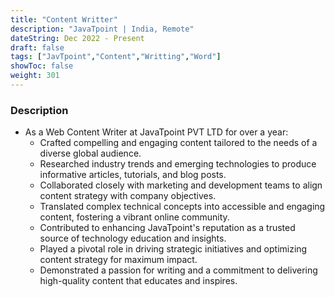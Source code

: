 ```yaml
---
title: "Content Writter"
description: "JavaTpoint | India, Remote"
dateString: Dec 2022 - Present
draft: false
tags: ["JavTpoint","Content","Writting","Word"]
showToc: false
weight: 301
--- 
```


### Description

- As a Web Content Writer at JavaTpoint PVT LTD for over a year:
  - Crafted compelling and engaging content tailored to the needs of a diverse global audience.
  - Researched industry trends and emerging technologies to produce informative articles, tutorials, and blog posts.
  - Collaborated closely with marketing and development teams to align content strategy with company objectives.
  - Translated complex technical concepts into accessible and engaging content, fostering a vibrant online community.
  - Contributed to enhancing JavaTpoint's reputation as a trusted source of technology education and insights.
  - Played a pivotal role in driving strategic initiatives and optimizing content strategy for maximum impact.
  - Demonstrated a passion for writing and a commitment to delivering high-quality content that educates and inspires.
